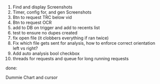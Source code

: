 1.  Find and display Screenshots     
2.  Timer, config for, and gen Screenshots
3.  Btn to request TRC below vid
4.  Btn to request OCR
5.  add to DB on trigger and add to recents list
6.  test to ensure no dupes created
7.  fix open file (it clobbers everything if ran twice)
8.  Fix which file gets sent for analysis, how to enforce correct
    orientation left vs right?
9.  Add auto analysis bool checkbox
10. threads for requests and queue for long running requests


done:

Dummie Chart and cursor

